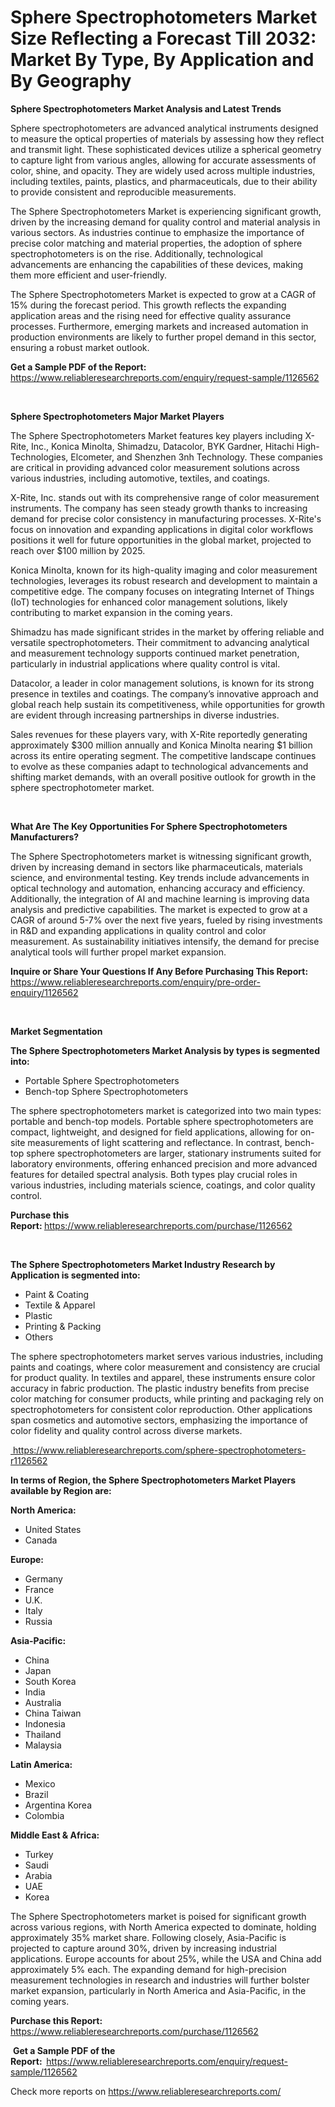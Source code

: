 <p><h1>Sphere Spectrophotometers Market Size Reflecting a Forecast Till 2032: Market By Type, By Application and By Geography</h1></p><p><strong>Sphere Spectrophotometers Market Analysis and Latest Trends</strong></p>
<p><p>Sphere spectrophotometers are advanced analytical instruments designed to measure the optical properties of materials by assessing how they reflect and transmit light. These sophisticated devices utilize a spherical geometry to capture light from various angles, allowing for accurate assessments of color, shine, and opacity. They are widely used across multiple industries, including textiles, paints, plastics, and pharmaceuticals, due to their ability to provide consistent and reproducible measurements.</p><p>The Sphere Spectrophotometers Market is experiencing significant growth, driven by the increasing demand for quality control and material analysis in various sectors. As industries continue to emphasize the importance of precise color matching and material properties, the adoption of sphere spectrophotometers is on the rise. Additionally, technological advancements are enhancing the capabilities of these devices, making them more efficient and user-friendly.</p><p>The Sphere Spectrophotometers Market is expected to grow at a CAGR of 15% during the forecast period. This growth reflects the expanding application areas and the rising need for effective quality assurance processes. Furthermore, emerging markets and increased automation in production environments are likely to further propel demand in this sector, ensuring a robust market outlook.</p></p>
<p><strong>Get a Sample PDF of the Report:&nbsp;</strong> <a href="https://www.reliableresearchreports.com/enquiry/request-sample/1126562?utm_campaign=2954&utm_medium=2&utm_source=Github&utm_content=ia&utm_term=11042025&utm_id=sphere-spectrophotometers">https://www.reliableresearchreports.com/enquiry/request-sample/1126562</a></p>
<p>&nbsp;</p>
<p><strong>Sphere Spectrophotometers Major Market Players</strong></p>
<p><p>The Sphere Spectrophotometers Market features key players including X-Rite, Inc., Konica Minolta, Shimadzu, Datacolor, BYK Gardner, Hitachi High-Technologies, Elcometer, and Shenzhen 3nh Technology. These companies are critical in providing advanced color measurement solutions across various industries, including automotive, textiles, and coatings.</p><p>X-Rite, Inc. stands out with its comprehensive range of color measurement instruments. The company has seen steady growth thanks to increasing demand for precise color consistency in manufacturing processes. X-Rite's focus on innovation and expanding applications in digital color workflows positions it well for future opportunities in the global market, projected to reach over $100 million by 2025.</p><p>Konica Minolta, known for its high-quality imaging and color measurement technologies, leverages its robust research and development to maintain a competitive edge. The company focuses on integrating Internet of Things (IoT) technologies for enhanced color management solutions, likely contributing to market expansion in the coming years.</p><p>Shimadzu has made significant strides in the market by offering reliable and versatile spectrophotometers. Their commitment to advancing analytical and measurement technology supports continued market penetration, particularly in industrial applications where quality control is vital.</p><p>Datacolor, a leader in color management solutions, is known for its strong presence in textiles and coatings. The company’s innovative approach and global reach help sustain its competitiveness, while opportunities for growth are evident through increasing partnerships in diverse industries.</p><p>Sales revenues for these players vary, with X-Rite reportedly generating approximately $300 million annually and Konica Minolta nearing $1 billion across its entire operating segment. The competitive landscape continues to evolve as these companies adapt to technological advancements and shifting market demands, with an overall positive outlook for growth in the sphere spectrophotometer market.</p></p>
<p>&nbsp;</p>
<p><strong>What Are The Key Opportunities For Sphere Spectrophotometers Manufacturers?</strong></p>
<p><p>The Sphere Spectrophotometers market is witnessing significant growth, driven by increasing demand in sectors like pharmaceuticals, materials science, and environmental testing. Key trends include advancements in optical technology and automation, enhancing accuracy and efficiency. Additionally, the integration of AI and machine learning is improving data analysis and predictive capabilities. The market is expected to grow at a CAGR of around 5-7% over the next five years, fueled by rising investments in R&D and expanding applications in quality control and color measurement. As sustainability initiatives intensify, the demand for precise analytical tools will further propel market expansion.</p></p>
<p><strong>Inquire or Share Your Questions If Any Before Purchasing This Report:</strong> <a href="https://www.reliableresearchreports.com/enquiry/pre-order-enquiry/1126562?utm_campaign=2954&utm_medium=2&utm_source=Github&utm_content=ia&utm_term=11042025&utm_id=sphere-spectrophotometers">https://www.reliableresearchreports.com/enquiry/pre-order-enquiry/1126562</a></p>
<p>&nbsp;</p>
<p><strong>Market Segmentation</strong></p>
<p><strong>The Sphere Spectrophotometers Market Analysis by types is segmented into:</strong></p>
<p><ul><li>Portable Sphere Spectrophotometers</li><li>Bench-top Sphere Spectrophotometers</li></ul></p>
<p><p>The sphere spectrophotometers market is categorized into two main types: portable and bench-top models. Portable sphere spectrophotometers are compact, lightweight, and designed for field applications, allowing for on-site measurements of light scattering and reflectance. In contrast, bench-top sphere spectrophotometers are larger, stationary instruments suited for laboratory environments, offering enhanced precision and more advanced features for detailed spectral analysis. Both types play crucial roles in various industries, including materials science, coatings, and color quality control.</p></p>
<p><strong>Purchase this Report:&nbsp;</strong><a href="https://www.reliableresearchreports.com/purchase/1126562?utm_campaign=2954&utm_medium=2&utm_source=Github&utm_content=ia&utm_term=11042025&utm_id=sphere-spectrophotometers">https://www.reliableresearchreports.com/purchase/1126562</a></p>
<p>&nbsp;</p>
<p><strong>The Sphere Spectrophotometers Market Industry Research by Application is segmented into:</strong></p>
<p><ul><li>Paint & Coating</li><li>Textile & Apparel</li><li>Plastic</li><li>Printing & Packing</li><li>Others</li></ul></p>
<p><p>The sphere spectrophotometers market serves various industries, including paints and coatings, where color measurement and consistency are crucial for product quality. In textiles and apparel, these instruments ensure color accuracy in fabric production. The plastic industry benefits from precise color matching for consumer products, while printing and packaging rely on spectrophotometers for consistent color reproduction. Other applications span cosmetics and automotive sectors, emphasizing the importance of color fidelity and quality control across diverse markets.</p></p>
<p><a href="https://www.reliableresearchreports.com/sphere-spectrophotometers-r1126562?utm_campaign=2954&utm_medium=2&utm_source=Github&utm_content=ia&utm_term=11042025&utm_id=sphere-spectrophotometers">&nbsp;https://www.reliableresearchreports.com/sphere-spectrophotometers-r1126562</a></p>
<p><strong>In terms of Region, the Sphere Spectrophotometers Market Players available by Region are:</strong></p>
<p>
    <p> <strong> North America: </strong>
        <ul>
            <li>United States</li>
            <li>Canada</li>
        </ul>
        </p> 
    <p> <strong> Europe: </strong>
        <ul>
            <li>Germany</li>
            <li>France</li>
            <li>U.K.</li>
            <li>Italy</li>
            <li>Russia</li>
        </ul>
        </p> 
    <p> <strong> Asia-Pacific: </strong>
        <ul>
            <li>China</li>
            <li>Japan</li>
            <li>South Korea</li>
            <li>India</li>
            <li>Australia</li>
            <li>China Taiwan</li>
            <li>Indonesia</li>
            <li>Thailand</li>
            <li>Malaysia</li>
        </ul>
        </p> 
    <p> <strong> Latin America: </strong>
        <ul>
            <li>Mexico</li>
            <li>Brazil</li>
            <li>Argentina Korea</li>
            <li>Colombia</li>
        </ul>
        </p> 
    <p> <strong> Middle East & Africa: </strong>
        <ul>
            <li>Turkey</li>
            <li>Saudi</li>
            <li>Arabia</li>
            <li>UAE</li>
            <li>Korea</li>
        </ul>
    </p>
    </p>
<p><p>The Sphere Spectrophotometers market is poised for significant growth across various regions, with North America expected to dominate, holding approximately 35% market share. Following closely, Asia-Pacific is projected to capture around 30%, driven by increasing industrial applications. Europe accounts for about 25%, while the USA and China add approximately 5% each. The expanding demand for high-precision measurement technologies in research and industries will further bolster market expansion, particularly in North America and Asia-Pacific, in the coming years.</p></p>
<p><strong>Purchase this Report: </strong><a href="https://www.reliableresearchreports.com/purchase/1126562?utm_campaign=2954&utm_medium=2&utm_source=Github&utm_content=ia&utm_term=11042025&utm_id=sphere-spectrophotometers">https://www.reliableresearchreports.com/purchase/1126562</a></p>
<p>&nbsp;<strong>Get a Sample PDF of the Report:&nbsp;&nbsp;</strong><a href="https://www.reliableresearchreports.com/enquiry/request-sample/1126562?utm_campaign=2954&utm_medium=2&utm_source=Github&utm_content=ia&utm_term=11042025&utm_id=sphere-spectrophotometers">https://www.reliableresearchreports.com/enquiry/request-sample/1126562</a></p>
<p><strong></strong></p>
<p>Check more reports on <a href="https://www.reliableresearchreports.com/?utm_campaign=2954&utm_medium=2&utm_source=Github&utm_content=ia&utm_term=11042025&utm_id=sphere-spectrophotometers">https://www.reliableresearchreports.com/</a></p>